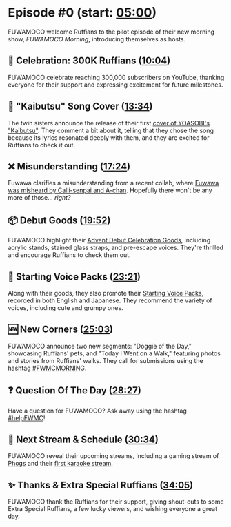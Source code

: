 # Episode #0 (start: [05:00](https://youtu.be/Qd7ohtlOOkQ?t=05m00s))

FUWAMOCO welcome Ruffians to the pilot episode of their new morning show, *FUWAMOCO Morning*, introducing themselves as hosts.

## 🐾 Celebration: 300K Ruffians ([10:04](https://youtu.be/Qd7ohtlOOkQ?t=10m04s))

FUWAMOCO celebrate reaching 300,000 subscribers on YouTube, thanking everyone for their support and expressing excitement for future milestones.

## 👹 "Kaibutsu" Song Cover ([13:34](https://youtu.be/Qd7ohtlOOkQ?t=13m34s))

The twin sisters announce the release of their first [cover of YOASOBI's "Kaibutsu"](https://youtu.be/Yr1EI_jYBB8). They comment a bit about it, telling that they chose the song because its lyrics resonated deeply with them, and they are excited for Ruffians to check it out.

## ❌ Misunderstanding ([17:24](https://youtu.be/Qd7ohtlOOkQ?t=17m24s))

Fuwawa clarifies a misunderstanding from a recent collab, where [Fuwawa was misheard by Calli-senpai and A-chan](https://youtu.be/7gTl1TW3j0A). Hopefully there won't be any more of those… *right?*

## 📦 Debut Goods ([19:52](https://youtu.be/Qd7ohtlOOkQ?t=19m52s))

FUWAMOCO highlight their [Advent Debut Celebration Goods](https://shop.hololivepro.com/products/hololiveen_advent_debut), including acrylic stands, stained glass straps, and pre-escape voices. They're thrilled and encourage Ruffians to check them out.

## 📢 Starting Voice Packs ([23:21](https://youtu.be/Qd7ohtlOOkQ?t=23m21s))

Along with their goods, they also promote their [Starting Voice Packs](https://shop.hololivepro.com/en/pages/search-results-page?q=starting%20voice%20advent), recorded in both English and Japanese. They recommend the variety of voices, including cute and grumpy ones.

## 🆕 New Corners ([25:03](https://youtu.be/Qd7ohtlOOkQ?t=25m03s))

FUWAMOCO announce two new segments: "Doggie of the Day," showcasing Ruffians' pets, and "Today I Went on a Walk," featuring photos and stories from Ruffians' walks. They call for submissions using the hashtag [#FWMCMORNING](https://twitter.com/hashtag/FWMCMORNING).

## ❓ Question Of The Day ([28:27](https://youtu.be/Qd7ohtlOOkQ?t=28m27s))

Have a question for FUWAMOCO? Ask away using the hashtag [#helpFWMC](https://twitter.com/hashtag/helpFWMC)!

## 📅 Next Stream & Schedule ([30:34](https://youtu.be/Qd7ohtlOOkQ?t=30m34s))

FUWAMOCO reveal their upcoming streams, including a gaming stream of [Phogs](https://youtu.be/7oFqfnRE4p8) and their [first karaoke stream](https://youtu.be/O_gFJJ2ToLg).

## ✨ Thanks & Extra Special Ruffians ([34:05](https://youtu.be/Qd7ohtlOOkQ?t=34m05s))

FUWAMOCO thank the Ruffians for their support, giving shout-outs to some Extra Special Ruffians, a few lucky viewers, and wishing everyone a great day.
